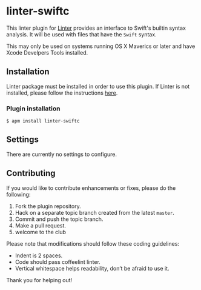 linter-swiftc
=========================

This linter plugin for [Linter](https://github.com/AtomLinter/Linter) provides an interface to Swift's builtin syntax analysis. It will be used with files that have the `Swift` syntax.

This may only be used on systems running OS X Maverics or later and have Xcode Develpers Tools installed.

## Installation
Linter package must be installed in order to use this plugin. If Linter is not installed, please follow the instructions [here](https://github.com/AtomLinter/Linter).

### Plugin installation
```
$ apm install linter-swiftc
```

## Settings
There are currently no settings to configure.

## Contributing
If you would like to contribute enhancements or fixes, please do the following:

1. Fork the plugin repository.
1. Hack on a separate topic branch created from the latest `master`.
1. Commit and push the topic branch.
1. Make a pull request.
1. welcome to the club

Please note that modifications should follow these coding guidelines:

- Indent is 2 spaces.
- Code should pass coffeelint linter.
- Vertical whitespace helps readability, don’t be afraid to use it.

Thank you for helping out!
